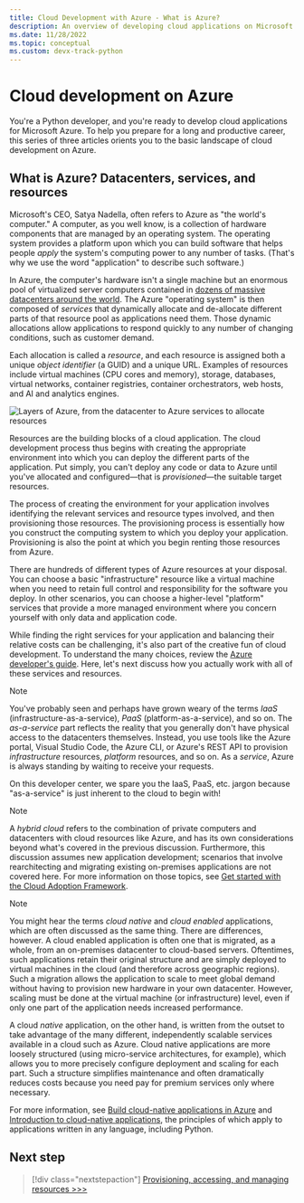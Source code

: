 ```yaml
---
title: Cloud Development with Azure - What is Azure?
description: An overview of developing cloud applications on Microsoft Azure, starting with how datacenters, services, and resources relate.
ms.date: 11/28/2022
ms.topic: conceptual
ms.custom: devx-track-python
---
```


# Cloud development on Azure

You're a Python developer, and you're ready to develop cloud applications for Microsoft Azure. To help you prepare for a long and productive career, this series of three articles orients you to the basic landscape of cloud development on Azure.

## What is Azure? Datacenters, services, and resources

Microsoft's CEO, Satya Nadella, often refers to Azure as "the world's computer." A computer, as you well know, is a collection of hardware components that are managed by an operating system. The operating system provides a platform upon which you can build software that helps people *apply* the system's computing power to any number of tasks. (That's why we use the word "application" to describe such software.)

In Azure, the computer's hardware isn't a single machine but an enormous pool of virtualized server computers contained in [dozens of massive datacenters around the world](https://azure.microsoft.com/explore/global-infrastructure/geographies/). The Azure "operating system" is then composed of *services* that dynamically allocate and de-allocate different parts of that resource pool as applications need them. Those dynamic allocations allow applications to respond quickly to any number of changing conditions, such as customer demand.

Each allocation is called a *resource*, and each resource is assigned both a unique *object identifier* (a GUID) and a unique URL. Examples of resources include virtual machines (CPU cores and memory), storage, databases, virtual networks, container registries, container orchestrators, web hosts, and AI and analytics engines.

![Layers of Azure, from the datacenter to Azure services to allocate resources](media/cloud-development/azure-layers.png)

Resources are the building blocks of a cloud application. The cloud development process thus begins with creating the appropriate environment into which you can deploy the different parts of the application. Put simply, you can't deploy any code or data to Azure until you've allocated and configured&mdash;that is *provisioned*&mdash;the suitable target resources.

The process of creating the environment for your application involves identifying the relevant services and resource types involved, and then provisioning those resources. The provisioning process is essentially how you construct the computing system to which you deploy your application. Provisioning is also the point at which you begin renting those resources from Azure.

There are hundreds of different types of Azure resources at your disposal. You can choose a basic "infrastructure" resource like a virtual machine when you need to retain full control and responsibility for the software you deploy. In other scenarios, you can choose a higher-level "platform" services that provide a more managed environment where you concern yourself with only data and application code.

While finding the right services for your application and balancing their relative costs can be challenging, it's also part of the creative fun of cloud development. To understand the many choices, review the [Azure developer's guide](/azure/guides/developer/azure-developer-guide). Here, let's next discuss how you actually work with all of these services and resources.

> [!NOTE]
> You've probably seen and perhaps have grown weary of the terms *IaaS* (infrastructure-as-a-service), *PaaS* (platform-as-a-service), and so on. The *as-a-service* part reflects the reality that you generally don't have physical access to the datacenters themselves. Instead, you use tools like the Azure portal, Visual Studio Code, the Azure CLI, or Azure's REST API to provision *infrastructure* resources, *platform* resources, and so on. As a *service*, Azure is always standing by waiting to receive your requests.
>
> On this developer center, we spare you the IaaS, PaaS, etc. jargon because "as-a-service" is just inherent to the cloud to begin with!

> [!NOTE]
> A *hybrid cloud* refers to the combination of private computers and datacenters with cloud resources like Azure, and has its own considerations beyond what's covered in the previous discussion. Furthermore, this discussion assumes new application development; scenarios that involve rearchitecting and migrating existing on-premises applications are not covered here. For more information on those topics, see [Get started with the Cloud Adoption Framework](/azure/cloud-adoption-framework/get-started/).

> [!NOTE]
> You might hear the terms *cloud native* and *cloud enabled* applications, which are often discussed as the same thing. There are differences, however. A cloud enabled application is often one that is migrated, as a whole, from an on-premises datacenter to cloud-based servers. Oftentimes, such applications retain their original structure and are simply deployed to virtual machines in the cloud (and therefore across geographic regions). Such a migration allows the application to scale to meet global demand without having to provision new hardware in your own datacenter. However, scaling must be done at the virtual machine (or infrastructure) level, even if only one part of the application needs increased performance.
>
> A cloud *native* application, on the other hand, is written from the outset to take advantage of the many different, independently scalable services available in a cloud such as Azure. Cloud native applications are more loosely structured (using micro-service architectures, for example), which allows you to more precisely configure deployment and scaling for each part. Such a structure simplifies maintenance and often dramatically reduces costs because you need pay for premium services only where necessary.
>
> For more information, see [Build cloud-native applications in Azure](https://azure.microsoft.com/overview/cloudnative/) and [Introduction to cloud-native applications](/dotnet/architecture/cloud-native/introduction), the principles of which apply to applications written in any language, including Python.

## Next step

> [!div class="nextstepaction"]
> [Provisioning, accessing, and managing resources >>>](cloud-development-provisioning.md)
